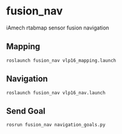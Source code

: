 # fusion_nav
iAmech rtabmap  sensor fusion navigation

## Mapping
```shell
roslaunch fusion_nav vlp16_mapping.launch
```
## Navigation
```shell
roslaunch fusion_nav vlp16_nav.launch
```
## Send Goal
```shell
rosrun fusion_nav navigation_goals.py
```
